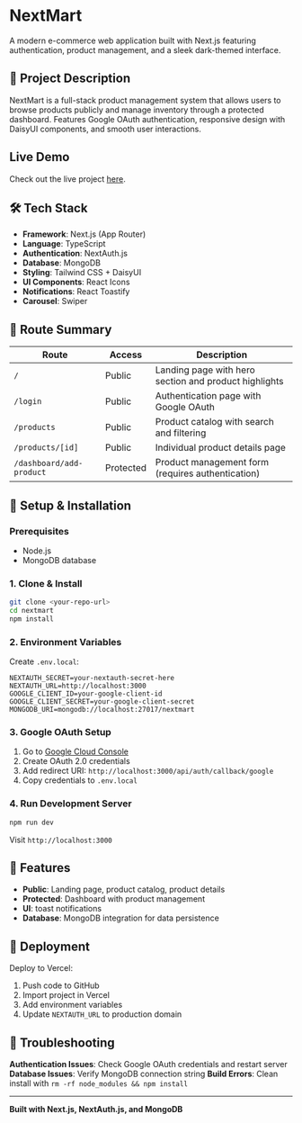 # NextMart

A modern e-commerce web application built with Next.js featuring authentication, product management, and a sleek dark-themed interface.

## 🚀 Project Description

NextMart is a full-stack product management system that allows users to browse products publicly and manage inventory through a protected dashboard. Features Google OAuth authentication, responsive design with DaisyUI components, and smooth user interactions.

## Live Demo

Check out the live project [here](https://nextmart-nextjs.vercel.app/).

## 🛠 Tech Stack

- **Framework**: Next.js (App Router)
- **Language**: TypeScript
- **Authentication**: NextAuth.js
- **Database**: MongoDB
- **Styling**: Tailwind CSS + DaisyUI
- **UI Components**: React Icons
- **Notifications**: React Toastify
- **Carousel**: Swiper

## 🚦 Route Summary

| Route | Access | Description |
|-------|--------|-------------|
| `/` | Public | Landing page with hero section and product highlights |
| `/login` | Public | Authentication page with Google OAuth |
| `/products` | Public | Product catalog with search and filtering |
| `/products/[id]` | Public | Individual product details page |
| `/dashboard/add-product` | Protected | Product management form (requires authentication) |

## 🔧 Setup & Installation

### Prerequisites
- Node.js 
- MongoDB database

### 1. Clone & Install
```bash
git clone <your-repo-url>
cd nextmart
npm install
```

### 2. Environment Variables
Create `.env.local`:

```env
NEXTAUTH_SECRET=your-nextauth-secret-here
NEXTAUTH_URL=http://localhost:3000
GOOGLE_CLIENT_ID=your-google-client-id
GOOGLE_CLIENT_SECRET=your-google-client-secret
MONGODB_URI=mongodb://localhost:27017/nextmart
```

### 3. Google OAuth Setup
1. Go to [Google Cloud Console](https://console.cloud.google.com/)
2. Create OAuth 2.0 credentials
3. Add redirect URI: `http://localhost:3000/api/auth/callback/google`
4. Copy credentials to `.env.local`

### 4. Run Development Server
```bash
npm run dev
```

Visit `http://localhost:3000`

## 🎨 Features

- **Public**: Landing page, product catalog, product details
- **Protected**: Dashboard with product management
- **UI**: toast notifications
- **Database**: MongoDB integration for data persistence

## 🚀 Deployment

Deploy to Vercel:
1. Push code to GitHub
2. Import project in Vercel
3. Add environment variables
4. Update `NEXTAUTH_URL` to production domain

## 🐛 Troubleshooting

**Authentication Issues**: Check Google OAuth credentials and restart server
**Database Issues**: Verify MongoDB connection string
**Build Errors**: Clean install with `rm -rf node_modules && npm install`

---

**Built with Next.js, NextAuth.js, and MongoDB**